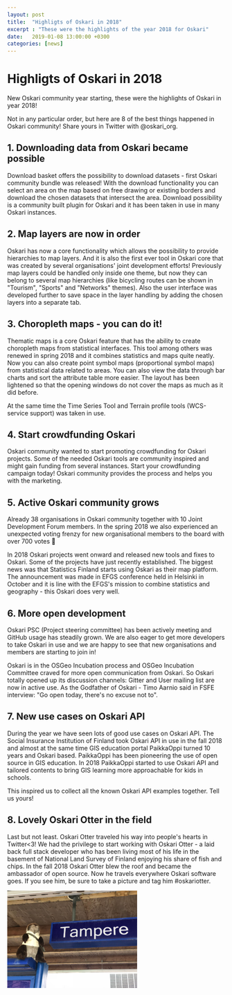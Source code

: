```yaml
---
layout: post
title:  "Highligts of Oskari in 2018"
excerpt : "These were the highlights of the year 2018 for Oskari"
date:   2019-01-08 13:00:00 +0300
categories: [news]
---
```


# Highligts of Oskari in 2018

New Oskari community year starting, these were the highlights of Oskari in year 2018!

Not in any particular order, but here are 8 of the best things happened in Oskari community! Share yours in Twitter with @oskari_org.

## 1. Downloading data from Oskari became possible

Download basket offers the possibility to download datasets - first Oskari community bundle was released! With the download functionality you can select an area on the map based on free drawing or existing borders and download the chosen datasets that intersect the area. Download possibility is a community built plugin for Oskari and it has been taken in use in many Oskari instances.

## 2. Map layers are now in order

Oskari has now a core functionality which allows the possibility to provide hierarchies to map layers. And it is also the first ever tool in Oskari core that was created by several organisations' joint development efforts! Previously map layers could be handled only inside one theme, but now they can belong to several map hierarchies (like bicycling routes can be shown in "Tourism", "Sports" and "Networks" themes). Also the user interface was developed further to save space in the layer handling by adding the chosen layers into a separate tab.

## 3. Choropleth maps - you can do it!

Thematic maps is a core Oskari feature that has the ability to create choropleth maps from statistical interfaces. This tool among others was renewed in spring 2018 and it combines statistics and maps quite neatly. Now you can also create point symbol maps (proportional symbol maps) from statistical data related to areas. You can also view the data through bar charts and sort the attribute table more easier. The layout has been lightened so that the opening windows do not cover the maps as much as it did before.

At the same time the Time Series Tool and Terrain profile tools (WCS-service support) was taken in use.

## 4. Start crowdfunding Oskari
Oskari community wanted to start promoting crowdfunding for Oskari projects. Some of the needed Oskari tools are community inspired and might gain funding from several instances. Start your crowdfunding campaign today! Oskari community provides the process and helps you with the marketing.

## 5. Active Oskari community grows

Already 38 organisations in Oskari community together with 10 Joint Development Forum members. In the spring 2018 we also experienced an unexpected voting frenzy for new organisational members to the board with over 700 votes 🙂

In 2018 Oskari projects went onward and released new tools and fixes to Oskari. Some of the projects have just recently established. The biggest news was that Statistics Finland starts using Oskari as their map platform. The announcement was made in EFGS conference held in Helsinki in October and it is line with the EFGS's mission to combine statistics and geography - this Oskari does very well.

## 6. More open development

Oskari PSC (Project steering committee) has been actively meeting and GitHub usage has steadily grown. We are also eager to get more developers to take Oskari in use and we are happy to see that new organisations and members are starting to join in!

Oskari is in the OSGeo Incubation process and OSGeo Incubation Committee craved for more open communication from Oskari. So Oskari totally opened up its discussion channels: Gitter and User mailing list are now in active use. As the Godfather of Oskari - Timo Aarnio said in FSFE interview: "Go open today, there's no excuse not to".

## 7. New use cases on Oskari API

During the year we have seen lots of good use cases on Oskari API. The Social Insurance Institution of Finland took Oskari API in use in the fall 2018 and almost at the same time GIS education portal PaikkaOppi turned 10 years and Oskari based. PaikkaOppi has been pioneering the use of open source in GIS education. In 2018 PaikkaOppi started to use Oskari API and tailored contents to bring GIS learning more approachable for kids in schools.

This inspired us to collect all the known Oskari API examples together. Tell us yours!

## 8. Lovely Oskari Otter in the field 

Last but not least. Oskari Otter traveled his way into people's hearts in Twitter<3! We had the privilege to start working with Oskari Otter - a laid back full stack developer who has been living most of his life in the basement of National Land Survey of Finland enjoying his share of fish and chips. In the fall 2018 Oskari Otter blew the roof and became the ambassador of open source. Now he travels everywhere Oskari software goes. If you see him, be sure to take a picture and tag him #oskariotter.

<img src="/img/oskari_otter_tre.jpeg" width="300" class="img-responsive"/>



